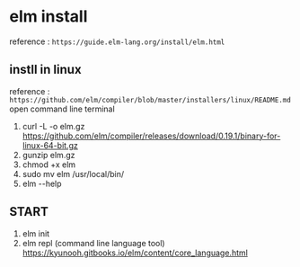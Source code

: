 elm install
===========
reference : ```https://guide.elm-lang.org/install/elm.html```

instll in linux
---------------
reference : ```https://github.com/elm/compiler/blob/master/installers/linux/README.md```
open command line terminal
  1. curl -L -o elm.gz https://github.com/elm/compiler/releases/download/0.19.1/binary-for-linux-64-bit.gz
  2. gunzip elm.gz
  3. chmod +x elm
  4. sudo mv elm /usr/local/bin/
  5. elm --help

START
---------------
1. elm init
2. elm repl (command line language tool)
  https://kyunooh.gitbooks.io/elm/content/core_language.html
